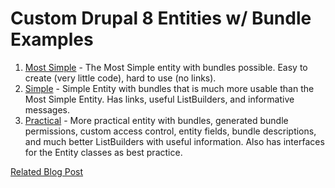 # Custom Drupal 8 Entities w/ Bundle Examples

1. [Most Simple](modules/most_simple) - The Most Simple entity with bundles possible. Easy to create (very little code), hard to use (no links).
1. [Simple](modules/simple) - Simple Entity with bundles that is much more usable than the Most Simple Entity. Has links, useful ListBuilders, and informative messages. 
1. [Practical](modules/practical) - More practical entity with bundles, generated bundle permissions, custom access control, entity fields, bundle descriptions, and much better ListBuilders with useful information. Also has interfaces for the Entity classes as best practice.


[Related Blog Post](http://www.daggerhart.com/drupal-8-custom-entities-bundles/)
